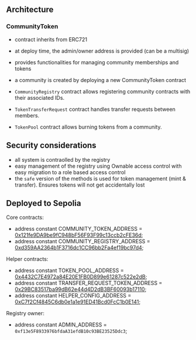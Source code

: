 ## Architecture

### CommunityToken
- contract inherits from ERC721
- at deploy time, the admin/owner address is provided (can be a multisig)
- provides functionalities for managing community memberships and tokens
- a community is created by deploying a new CommunityToken contract

- `CommunityRegistry` contract allows registering community contracts with their associated IDs.
- `TokenTransferRequest` contract handles transfer requests between members.
- `TokenPool` contract allows burning tokens from a community.

## Security considerations

- all system is contraolled by the registry
- easy management of the registry using Ownable access control with easy migration to a role based access control
- the `safe` version of the methods is used for token management (mint & transfer). Ensures tokens will not get accidentally lost

## Deployed to Sepolia
Core contracts:
- address constant COMMUNITY_TOKEN_ADDRESS = [0x121fe9DA9be9fC948bF56F93F99c13ccb2cFE36d](https://sepolia.etherscan.io/address/0x121fe9DA9be9fC948bF56F93F99c13ccb2cFE36d#code);
- address constant COMMUNITY_REGISTRY_ADDRESS = [0xd359AA2364b1F3716dc1CC96bb2Fa4ef19bc97d4](https://sepolia.etherscan.io/address/0xd359AA2364b1F3716dc1CC96bb2Fa4ef19bc97d4#code);

Helper contracts:
- address constant TOKEN_POOL_ADDRESS = [0x4432C7E4972a84E20E1FB0D899e61287c522e2dB](https://sepolia.etherscan.io/address/0x4432C7E4972a84E20E1FB0D899e61287c522e2dB#code);
- address constant TRANSFER_REQUEST_TOKEN_ADDRESS = [0x29BC83517ba99dB62e44d4D2dB3BF60093b17110](https://sepolia.etherscan.io/address/0x29BC83517ba99dB62e44d4D2dB3BF60093b17110#code);
- address constant HELPER_CONFIG_ADDRESS = [0xC7f2Cf4845C6db0e1a1e91ED41Bcd0FcC1b0E141](https://sepolia.etherscan.io/address/0xC7f2Cf4845C6db0e1a1e91ED41Bcd0FcC1b0E141#code);

Registry owner:
- address constant ADMIN_ADDRESS = `0xf13e5F8933976bfdaA31efdB10c93BE23525Ddc3`;
